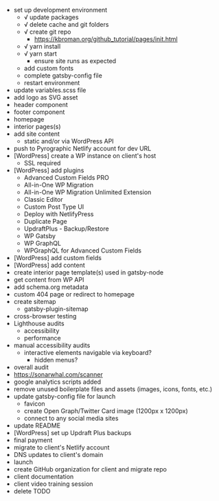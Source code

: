 - set up development environment
  - √ update packages
  - √ delete cache and git folders
  - √ create git repo
    - https://kbroman.org/github_tutorial/pages/init.html
  - √ yarn install
  - √ yarn start
    - ensure site runs as expected
  - add custom fonts
  - complete gatsby-config file
  - restart environment
- update variables.scss file
- add logo as SVG asset
- header component
- footer component
- homepage
- interior pages(s)
- add site content
  - static and/or via WordPress API
- push to Pyrographic Netlify account for dev URL
- [WordPress] create a WP instance on client's host
  - SSL required
- [WordPress] add plugins
  - Advanced Custom Fields PRO
  - All-in-One WP Migration
  - All-in-One WP Migration Unlimited Extension
  - Classic Editor
  - Custom Post Type UI
  - Deploy with NetlifyPress
  - Duplicate Page
  - UpdraftPlus - Backup/Restore
  - WP Gatsby
  - WP GraphQL
  - WPGraphQL for Advanced Custom Fields
- [WordPress] add custom fields
- [WordPress] add content
- create interior page template(s) used in gatsby-node
- get content from WP API
- add schema.org metadata
- custom 404 page or redirect to homepage
- create sitemap
  - gatsby-plugin-sitemap
- cross-browser testing
- Lighthouse audits
  - accessibility
  - performance
- manual accessibility audits
  - interactive elements navigable via keyboard?
    - hidden menus?
- overall audit
- https://sonarwhal.com/scanner
- google analytics scripts added
- remove unused boilerplate files and assets (images, icons, fonts, etc.)
- update gatsby-config file for launch
  - favicon
  - create Open Graph/Twitter Card image (1200px x 1200px)
  - connect to any social media sites
- update README
- [WordPress] set up Updraft Plus backups
- final payment
- migrate to client's Netlify account
- DNS updates to client's domain
- launch
- create GitHub organization for client and migrate repo
- client documentation
- client video training session
- delete TODO
